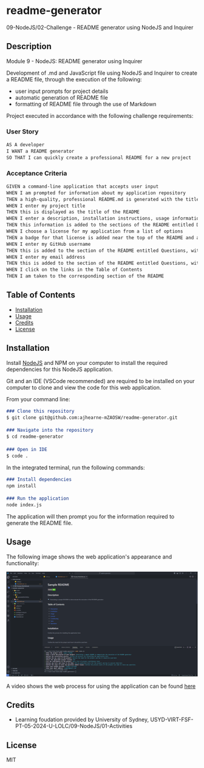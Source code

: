 # readme-generator

09-NodeJS/02-Challenge - README generator using NodeJS and Inquirer

## Description

Module 9 - NodeJS: README generator using Inquirer

Development of .md and JavaScript file using NodeJS and Inquirer to create a README file, through the execution of the following:

- user input prompts for project details
- automatic generation of README file
- formatting of README file through the use of Markdown

Project executed in accordance with the following challenge requirements:

### User Story

```md
AS A developer
I WANT a README generator
SO THAT I can quickly create a professional README for a new project
```

### Acceptance Criteria

```md
GIVEN a command-line application that accepts user input
WHEN I am prompted for information about my application repository
THEN a high-quality, professional README.md is generated with the title of my project and sections entitled Description, Table of Contents, Installation, Usage, License, Contributing, Tests, and Questions
WHEN I enter my project title
THEN this is displayed as the title of the README
WHEN I enter a description, installation instructions, usage information, contribution guidelines, and test instructions
THEN this information is added to the sections of the README entitled Description, Installation, Usage, Contributing, and Tests
WHEN I choose a license for my application from a list of options
THEN a badge for that license is added near the top of the README and a notice is added to the section of the README entitled License that explains which license the application is covered under
WHEN I enter my GitHub username
THEN this is added to the section of the README entitled Questions, with a link to my GitHub profile
WHEN I enter my email address
THEN this is added to the section of the README entitled Questions, with instructions on how to reach me with additional questions
WHEN I click on the links in the Table of Contents
THEN I am taken to the corresponding section of the README
```

## Table of Contents

- [Installation](#installation)
- [Usage](#usage)
- [Credits](#credits)
- [License](#license)

## Installation

Install [NodeJS](https://nodejs.org/en) and NPM on your computer to install the required dependencies for this NodeJS application.

Git and an IDE (VSCode recommended) are required to be installed on your computer to clone and view the code for this web application.

From your command line:

```md
### Clone this repository
$ git clone git@github.com:ajhearne-mZAOSW/readme-generator.git

### Navigate into the repository
$ cd readme-generator

### Open in IDE
$ code .
```

In the integrated terminal, run the following commands:

```md
### Install dependencies
npm install

### Run the application
node index.js
```

The application will then prompt you for the information required to generate the README file.

## Usage

The following image shows the web application's appearance and functionality:

![A VSCode window titled "readme-generator" features the executed and filled user prompts, and the generated README file](./assets/images/demo.png)

A video shows the web process for using the application can be found [here](./assets/images/hearnealana_READMEgenerator.webm)

## Credits

- Learning foudation provided by University of Sydney, USYD-VIRT-FSF-PT-05-2024-U-LOLC/09-NodeJS/01-Activities

## License

MIT
